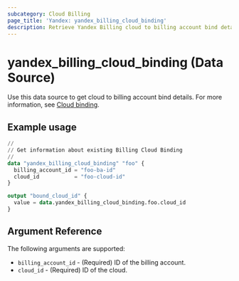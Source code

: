 ```yaml
---
subcategory: Cloud Billing
page_title: 'Yandex: yandex_billing_cloud_binding'
description: Retrieve Yandex Billing cloud to billing account bind details.
---
```


# yandex_billing_cloud_binding (Data Source)



Use this data source to get cloud to billing account bind details. For more information, see [Cloud binding](https://yandex.cloud/docs/billing/operations/pin-cloud).

## Example usage

```terraform
//
// Get information about existing Billing Cloud Binding
//
data "yandex_billing_cloud_binding" "foo" {
  billing_account_id = "foo-ba-id"
  cloud_id           = "foo-cloud-id"
}

output "bound_cloud_id" {
  value = data.yandex_billing_cloud_binding.foo.cloud_id
}
```


## Argument Reference

The following arguments are supported:

* `billing_account_id` - (Required) ID of the billing account.
* `cloud_id` - (Required) ID of the cloud.
